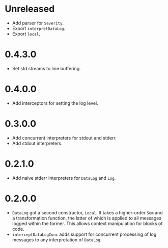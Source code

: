 # Unreleased

* Add parser for `Severity`.
* Export `interpretDataLog`.
* Export `local`.

# 0.4.3.0

* Set std streams to line buffering.

# 0.4.0.0

* Add interceptors for setting the log level.

# 0.3.0.0

* Add concurrent interpreters for stdout and stderr.
* Add stdout interpreters.

# 0.2.1.0

* Add naive stderr interpreters for `DataLog` and `Log`.

# 0.2.0.0

* `DataLog` got a second constructor, `Local`. It takes a higher-order `Sem` and a transformation function, the latter
  of which is applied to all messages logged within the former.
  This allows context manipulation for blocks of code.
* `interceptDataLogConc` adds support for concurrent processing of log messages to any interpretation of `DataLog`.
